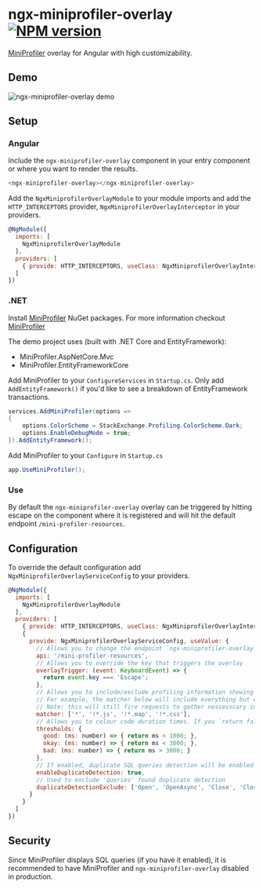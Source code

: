 # ngx-miniprofiler-overlay [![NPM version](https://img.shields.io/npm/v/ngx-miniprofiler-overlay.svg?style=flat)](https://www.npmjs.com/package/ngx-miniprofiler-overlay)
[MiniProfiler](https://miniprofiler.com/) overlay for Angular with high customizability.


## Demo
![ngx-miniprofiler-overlay demo](https://i.imgur.com/o0tVFrI.png)

## Setup
### Angular
Include the `ngx-miniprofiler-overlay` component in your entry component or where you want to render the results.
```javascript
<ngx-miniprofiler-overlay></ngx-miniprofiler-overlay>
```
Add the `NgxMiniprofilerOverlayModule` to your module imports and add the `HTTP_INTERCEPTORS` provider, `NgxMiniprofilerOverlayInterceptor` in your providers.
```javascript
@NgModule({
  imports: [
    NgxMiniprofilerOverlayModule
  ],
  providers: [
    { provide: HTTP_INTERCEPTORS, useClass: NgxMiniprofilerOverlayInterceptor, multi: true }
  ]
})
```

### .NET
Install [MiniProfiler](https://miniprofiler.com/) NuGet packages. For more information checkout [MiniProfiler](https://miniprofiler.com/)

The demo project uses (built with .NET Core and EntityFramework):
- MiniProfiler.AspNetCore.Mvc
- MiniProfiler.EntityFrameworkCore

Add MiniProfiler to your `ConfigureServices` in `Startup.cs`. Only add `AddEntityFramework()` if you'd like to see a breakdown of EntityFramework transactions.
```c#
services.AddMiniProfiler(options =>
{
    options.ColorScheme = StackExchange.Profiling.ColorScheme.Dark;
    options.EnableDebugMode = true;
}).AddEntityFramework();
```

Add MiniProfiler to your `Configure` in `Startup.cs`
```c#
app.UseMiniProfiler();
```

### Use
By default the `ngx-miniprofiler-overlay` overlay can be triggered by hitting escape on the component where it is registered and will hit the default endpoint `/mini-profiler-resources`.

## Configuration
To override the default configuration add `NgxMiniprofilerOverlayServiceConfig` to your providers.
```javascript
@NgModule({
  imports: [
    NgxMiniprofilerOverlayModule
  ],
  providers: [
    { provide: HTTP_INTERCEPTORS, useClass: NgxMiniprofilerOverlayInterceptor, multi: true },
    {
      provide: NgxMiniprofilerOverlayServiceConfig, useValue: {
        // Allows you to change the endpoint `ngx-miniprofiler-overlay` hits
        api: '/mini-profiler-resources',
        // Allows you to override the key that triggers the overlay
        overlayTrigger: (event: KeyboardEvent) => {
          return event.key === 'Escape';
        },
        // Allows you to include/exclude profiling information showing up on the UI
        // For example, the matcher below will include everything but endpoints ending with .js, .map and .css
        // Note: this will still fire requests to gather nessesscary information to stop requests to specific endpoints, update Miniprofiler options in backend
        matcher: ['*', '!*.js', '!*.map', '!*.css'],
        // Allows you to colour code duration times. If you `return false`, colour coding will be disabled
        thresholds: {
          good: (ms: number) => { return ms < 1000; },
          okay: (ms: number) => { return ms < 3000; },
          bad: (ms: number) => { return ms > 3000; }
        },
        // If enabled, duplicate SQL queries detection will be enabled
        enableDuplicateDetection: true,
        // Used to exclude 'queries' found duplicate detection
        duplicateDetectionExclude: ['Open', 'OpenAsync', 'Close', 'CloseAsync']
      }
    }
  ]
})
```

## Security
Since MiniProfiler displays SQL queries (if you have it enabled), it is recommended to have MiniProfiler and `ngx-miniprofiler-overlay` disabled in production.